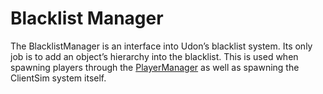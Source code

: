 # Blacklist Manager
The BlacklistManager is an interface into Udon’s blacklist system. Its only job is to add an object’s hierarchy into the blacklist. This is used when spawning players through the [PlayerManager](player-manager.md) as well as spawning the ClientSim system itself.
